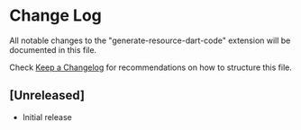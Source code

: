 # Change Log

All notable changes to the "generate-resource-dart-code" extension will be documented in this file.

Check [Keep a Changelog](http://keepachangelog.com/) for recommendations on how to structure this file.

## [Unreleased]

- Initial release